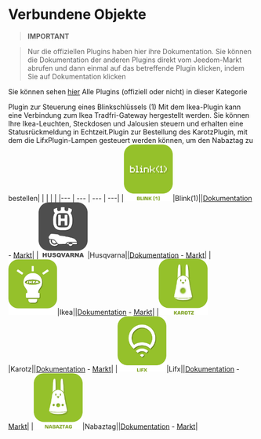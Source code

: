 
# Verbundene Objekte


>**IMPORTANT**

>Nur die offiziellen Plugins haben hier ihre Dokumentation. Sie können die Dokumentation der anderen Plugins direkt vom Jeedom-Markt abrufen und dann einmal auf das betreffende Plugin klicken, indem Sie auf Dokumentation klicken


Sie können sehen [hier](https://market.jeedom.com/index.php?v=d&p=market&type=plugin&categorie=devicecommunication) Alle Plugins (offiziell oder nicht) in dieser Kategorie

Plugin zur Steuerung eines Blinkschlüssels (1) Mit dem Ikea-Plugin kann eine Verbindung zum Ikea Tradfri-Gateway hergestellt werden. Sie können Ihre Ikea-Leuchten, Steckdosen und Jalousien steuern und erhalten eine Statusrückmeldung in Echtzeit.Plugin zur Bestellung des KarotzPlugin, mit dem die LifxPlugin-Lampen gesteuert werden können, um den Nabaztag zu bestellen| | | | |
|--- | --- | --- | ---|
|<img src="blink1/blink1_icon.png" width="100" />|Blink(1)||[Dokumentation](blink1/index.md) - [Markt](https://market.jeedom.com/index.php?v=d&p=market_display&id=1244)|
|<img src="husqvarna/husqvarna_icon.png" width="100" />|Husqvarna||[Dokumentation](husqvarna/index.md) - [Markt](https://market.jeedom.com/index.php?v=d&p=market_display&id=3101)|
|<img src="ikealight/ikealight_icon.png" width="100" />|Ikea||[Dokumentation](ikealight/index.md) - [Markt](https://market.jeedom.com/index.php?v=d&p=market_display&id=3039)|
|<img src="karotz/karotz_icon.png" width="100" />|Karotz||[Dokumentation](karotz/index.md) - [Markt](https://market.jeedom.com/index.php?v=d&p=market_display&id=148)|
|<img src="lifx/lifx_icon.png" width="100" />|Lifx||[Dokumentation](lifx/index.md) - [Markt](https://market.jeedom.com/index.php?v=d&p=market_display&id=2070)|
|<img src="nabaztag/nabaztag_icon.png" width="100" />|Nabaztag||[Dokumentation](nabaztag/index.md) - [Markt](https://market.jeedom.com/index.php?v=d&p=market_display&id=151)|
